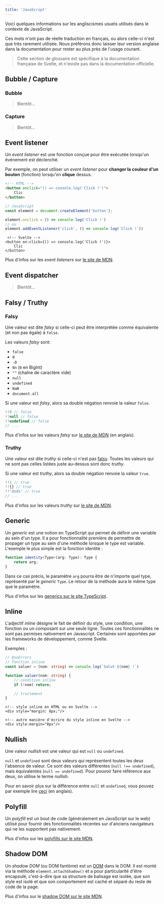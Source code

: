 ```yaml
---
title: 'JavaScript'
---
```


Voici quelques informations sur les angliscismes usuels utilisés dans le contexte de JavaScript.

Ces mots n'ont pas de réelle traduction en français, ou alors celle-ci n'est que très rarement utilisée. Nous préférons donc laisser leur version anglaise dans la documentation pour rester au plus près de l'usage courant.

> Cette section de glossaire est spécifique à la documentation française de Svelte, et n'existe pas dans la documentation officielle.

## Bubble / Capture

### Bubble

> Bientôt...

### Capture

> Bientôt...

## Event listener

Un _event listener_ est une fonction conçue pour être exécutée lorsqu'un événement est déclenché.

Par exemple, on peut utiliser un _event listener_ pour **changer la couleur d'un bouton** (fonction) lorsqu'on **clique** dessus.

```html
<!-- HTML -->
<button onclick="() => console.log('Click !')">
	Clic
</button>
```

```ts
// JavaScript
const element = document.createElement('button');

element.onclick = () => console.log('Click !')
// ou
element.addEventListener('click', () => console.log('Click !'))
```

```svelte
 <!-- Svelte -->
<button on:click={() => console.log('Click !')}>
	Clic
</button>
```

Plus d'infos sur les _event listeners_ sur [le site de MDN](https://developer.mozilla.org/fr/docs/Web/API/EventTarget/addEventListener).

## Event dispatcher

> Bientôt...

## Falsy / Truthy

### Falsy

Une valeur est dite _falsy_ si celle-ci peut être interprétée comme équivalente (et non pas égale) à `false`.

Les valeurs _falsy_ sont:
- `false`
- `0`
- `-0`
- `0n` (`0` en BigInt)
- `""` (chaîne de caractère vide)
- `null`
- `undefined`
- `NaN`
- `document.all`

Si une valeur est _falsy_, alors sa double négation renvoie la valeur `false`.

```ts
!!0 // false
!!null // false
!!undefined // false
// ...
```

Plus d'infos sur les valeurs _falsy_ sur [le site de MDN](https://developer.mozilla.org/en-US/docs/Glossary/Falsy) (en anglais).

### Truthy

Une valeur est dite _truthy_ si celle-ci n'est pas <span class="vo">[falsy](/docs/javascript#falsy-truthy-falsy)</span>. Toutes les valeurs qui ne sont pas celles listées juste au-dessus sont donc _truthy_.

Si une valeur est _truthy_, alors sa double négation renvoie la valeur `true`.

```ts
!!1 // true
!!{} // true
!!'dsds' // true
// ...
```

Plus d'infos sur les valeurs _truthy_ sur [le site de MDN](https://developer.mozilla.org/fr/docs/Glossary/Truthy).

## Generic

Un _generic_ est une notion en TypeScript qui permet de définir une variable au sein d'un type. Il a pour fonctionnalité première de permettre de propager un type au sein d'une méthode lorsque le type est variable. L'exemple le plus simple est la fonction identité :

```typescript
function identity<Type>(arg: Type): Type {
	return arg;
}
```

Dans ce cas précis, le paramètre `arg` pourra être de n'importe quel type, représenté par le _generic_ `Type`. Le retour de la méthode aura le même type que le paramètre.

Plus d'infos sur les [generics sur le site TypeScript](https://www.typescriptlang.org/docs/handbook/2/generics.html).

## Inline

L'adjectif _inline_ désigne le fait de définir du style, une condition, une fonction ou un composant sur une seule ligne. Toutes ces fonctionnalités ne sont pas permises nativement en Javascript. Certaines sont apportées par les frameworks de développement, comme Svelte.

Exemples :

```ts
// @noErrors
// fonction inline
const saluer = (nom: string) => console.log(`Salut ${nom} !`)

function saluer(nom: string) {
	// condition inline
	if (!nom) return;

	// traitement
}
```

```svelte
<!-- style inline en HTML ou en Svelte -->
<div style="margin: 8px;"/>

<!-- autre manière d'écrire du style inline en Svelte -->
<div style:margin="8px"/>
```

## Nullish

Une valeur _nullish_ est une valeur qui est `null` ou `undefined`.

`null` et `undefined` sont deux valeurs qui représentent toutes les deux l'absence de valeur. Ce sont des valeurs différentes (`null !== undefined`), mais équivalentes (`null == undefined`). Pour pouvoir faire référence aux deux, on utilise le terme _nullish_.

Pour en savoir plus sur la différence entre `null` et `undefined`, vous pouvez par exemple lire [ceci](https://stackoverflow.com/questions/5076944/what-is-the-difference-between-null-and-undefined-in-javascript) (en anglais).

## Polyfill

Un _polyfill_ est un bout de code (généralement en JavaScript sur le web) utilisé pour fournir des fonctionnalités récentes sur d'anciens navigateurs qui ne les supportent pas nativement.

Plus d'infos sur les [polyfills sur le site MDN](https://developer.mozilla.org/fr/docs/Glossary/Polyfill).

## Shadow DOM

Un _shadow DOM_ (ou DOM fantôme) est un <span class='vo'>[DOM](/docs/web#dom)</span> dans le DOM. Il est monté via la méthode `element.attachShadow()` et a pour particularité d'être encapsulé, c'est-à-dire que sa structure de balisage est isolée, que son style est isolé et que son comportement est caché et séparé du reste de code de la page.

Plus d'infos sur le [shadow DOM sur le site MDN](https://developer.mozilla.org/fr/docs/Web/API/Web_components/Using_shadow_DOM).
